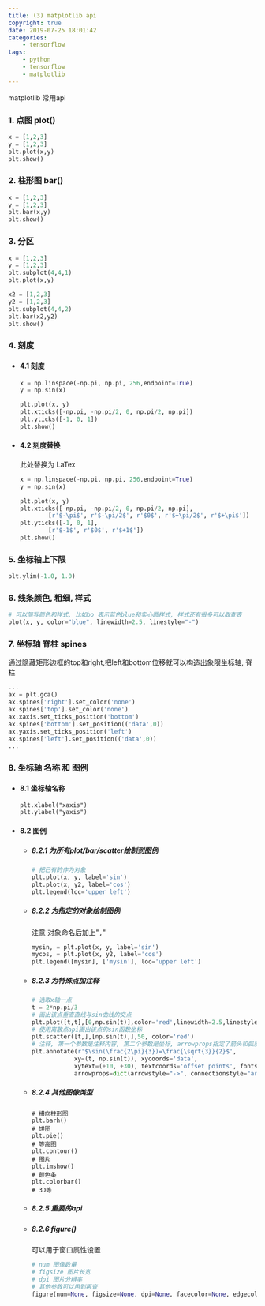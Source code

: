 ```yaml
---
title: (3) matplotlib api
copyright: true
date: 2019-07-25 18:01:42
categories:
    - tensorflow
tags:
    - python
    - tensorflow
    - matplotlib
---
```

matplotlib 常用api

<!-- more -->

### **1. 点图 plot()**

```python
x = [1,2,3]
y = [1,2,3]
plt.plot(x,y)
plt.show()
```

### **2. 柱形图 bar()**

```python
x = [1,2,3]
y = [1,2,3]
plt.bar(x,y)
plt.show()
```

### **3. 分区**

```python
x = [1,2,3]
y = [1,2,3]
plt.subplot(4,4,1) 
plt.plot(x,y)

x2 = [1,2,3]
y2 = [1,2,3]
plt.subplot(4,4,2)
plt.bar(x2,y2)
plt.show()
```

### **4. 刻度**

+ #### 4.1 刻度

    ```python
    x = np.linspace(-np.pi, np.pi, 256,endpoint=True)
    y = np.sin(x)

    plt.plot(x, y)
    plt.xticks([-np.pi, -np.pi/2, 0, np.pi/2, np.pi])
    plt.yticks([-1, 0, 1])
    plt.show()
    ```

+ #### 4.2 刻度替换

    此处替换为 LaTex
    ```python
    x = np.linspace(-np.pi, np.pi, 256,endpoint=True)
    y = np.sin(x)

    plt.plot(x, y)
    plt.xticks([-np.pi, -np.pi/2, 0, np.pi/2, np.pi],
            [r'$-\pi$', r'$-\pi/2$', r'$0$', r'$+\pi/2$', r'$+\pi$'])
    plt.yticks([-1, 0, 1],
            [r'$-1$', r'$0$', r'$+1$'])
    plt.show()
    ```

### **5. 坐标轴上下限**

```python
plt.ylim(-1.0, 1.0)
```

### **6. 线条颜色, 粗细, 样式**

```python
# 可以简写颜色和样式, 比如bo 表示蓝色blue和实心圆样式, 样式还有很多可以取查表
plot(x, y, color="blue", linewidth=2.5, linestyle="-")
```

### **7. 坐标轴 脊柱 spines**

通过隐藏矩形边框的top和right,把left和bottom位移就可以构造出象限坐标轴, 脊柱
```python
...
ax = plt.gca()
ax.spines['right'].set_color('none')
ax.spines['top'].set_color('none')
ax.xaxis.set_ticks_position('bottom')
ax.spines['bottom'].set_position(('data',0))
ax.yaxis.set_ticks_position('left')
ax.spines['left'].set_position(('data',0))
...
```

### **8. 坐标轴 名称 和 图例**

+ #### 8.1 坐标轴名称

    ```pyhton
    plt.xlabel("xaxis")
    plt.ylabel("yaxis")
    ```

+ #### 8.2 图例

    + ##### 8.2.1 为所有plot/bar/scatter绘制到图例

        ```python
        # 把已有的作为对象
        plt.plot(x, y, label='sin')
        plt.plot(x, y2, label='cos')
        plt.legend(loc='upper left')
        ```

    + ##### 8.2.2 为指定的对象绘制图例

        注意 对象命名后加上"`,`"
        ```python
        mysin, = plt.plot(x, y, label='sin')
        mycos, = plt.plot(x, y2, label='cos')
        plt.legend([mysin], ['mysin'], loc='upper left')
        ```

    + ##### 8.2.3 为特殊点加注释

        ```python
        # 选取x轴一点 
        t = 2*np.pi/3
        # 画出该点垂直直线与sin曲线的交点
        plt.plot([t,t],[0,np.sin(t)],color='red',linewidth=2.5,linestyle='--')
        # 使用离散点api画出该点的sin函数坐标
        plt.scatter([t,],[np.sin(t),],50, color='red')
        # 注释, 第一个参数是注释内容, 第二个参数是坐标, arrowprops指定了箭头和弧度
        plt.annotate(r'$\sin(\frac{2\pi}{3})=\frac{\sqrt{3}}{2}$',
                    xy=(t, np.sin(t)), xycoords='data',
                    xytext=(+10, +30), textcoords='offset points', fontsize=16,
                    arrowprops=dict(arrowstyle="->", connectionstyle="arc3, rad=.2"))
        ```

    + ##### 8.2.4 其他图像类型

        ```
        # 横向柱形图
        plt.barh()
        # 饼图
        plt.pie()
        # 等高图
        plt.contour()
        # 图片
        plt.imshow()
        # 颜色条
        plt.colorbar()
        # 3D等
        ```

    + ##### 8.2.5 重要的api

    + ##### 8.2.6 figure()

        可以用于窗口属性设置
        ```python
        # num 图像数量
        # figsize 图片长宽
        # dpi 图片分辨率
        # 其他参数可以用到再查
        figure(num=None, figsize=None, dpi=None, facecolor=None, edgecolor=None, frameon=True, FigureClass=<class 'matplotlib.figure.Figure'>, clear=False, **kwargs)
        ```
